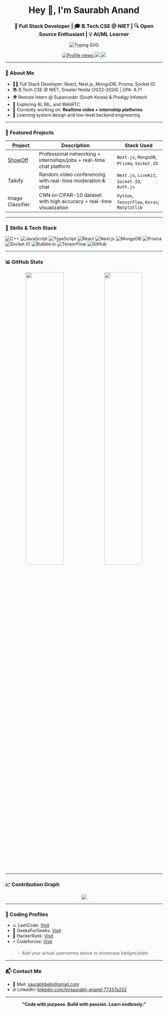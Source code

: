 <h1 align="center">Hey 👋, I'm Saurabh Anand</h1>
<h3 align="center">🚀 Full Stack Developer | 🎓 B.Tech CSE @ NIET | 🔍 Open Source Enthusiast | 💡 AI/ML Learner</h3>

<p align="center">
  <img align="center" src="https://readme-typing-svg.demolab.com?font=Fira+Code&pause=1000&color=F7B93D&width=435&lines=Tech+Explorer+%F0%9F%9A%80;Code.+Create.+Inspire.+%F0%9F%96%A5%EF%B8%8F;Always+learning+something+new+%F0%9F%92%AA" alt="Typing SVG" />
</p>

<p align="center">
  <a href="https://github.com/saurabh4742">
    <img src="https://komarev.com/ghpvc/?username=saurabh4742&label=Profile%20views&color=0e75b6&style=flat" alt="Profile views" />
  </a>
  <a href="mailto:saurabhbebi@gmail.com">
    <img src="https://img.shields.io/badge/Gmail-D14836?style=flat-square&logo=gmail&logoColor=white" />
  </a>
  <a href="https://www.linkedin.com/in/saurabh-anand-77337a252">
    <img src="https://img.shields.io/badge/LinkedIn-blue?style=flat-square&logo=linkedin" />
  </a>
</p>

---

### 💫 About Me

- 🧑‍💻 Full Stack Developer: React, Next.js, MongoDB, Prisma, Socket.IO  
- 📚 B.Tech CSE @ NIET, Greater Noida (2022–2026) | GPA: 8.71  
- 🌍 Remote Intern @ Supercoder (South Korea) & Prodigy Infotech  
- 🧠 Exploring AI, ML, and WebRTC  
- 🔭 Currently working on: **Realtime video + internship platforms**  
- 🌱 Learning system design and low-level backend engineering  

---

### 🚀 Featured Projects

| Project       | Description                                                                                     | Stack Used                                         |
|---------------|-------------------------------------------------------------------------------------------------|---------------------------------------------------|
| [ShowOff](https://show-off-theta.vercel.app/) | Professional networking + internships/jobs + real-time chat platform                            | `Next.js`, `MongoDB`, `Prisma`, `Socket.IO`       |
| Talkify       | Random video conferencing with real-time moderation & chat                                      | `Next.js`, `LiveKit`, `Socket.IO`, `Auth.js`      |
| Image Classifier | CNN on CIFAR-10 dataset with high accuracy + real-time visualization                         | `Python`, `TensorFlow`, `Keras`, `Matplotlib`     |

---

### 🧠 Skills & Tech Stack

![C++](https://img.shields.io/badge/C++-00599C?style=flat&logo=cplusplus&logoColor=white)
![JavaScript](https://img.shields.io/badge/JavaScript-F7DF1E?style=flat&logo=javascript&logoColor=black)
![TypeScript](https://img.shields.io/badge/TypeScript-3178C6?style=flat&logo=typescript&logoColor=white)
![React](https://img.shields.io/badge/React-20232A?style=flat&logo=react&logoColor=61DAFB)
![Next.js](https://img.shields.io/badge/Next.js-black?style=flat&logo=next.js)
![MongoDB](https://img.shields.io/badge/MongoDB-4EA94B?style=flat&logo=mongodb&logoColor=white)
![Prisma](https://img.shields.io/badge/Prisma-2D3748?style=flat&logo=prisma&logoColor=white)
![Socket.IO](https://img.shields.io/badge/Socket.IO-010101?style=flat&logo=socket.io)
![Bubble.io](https://img.shields.io/badge/Bubble.io-1E90FF?style=flat&logo=bubble&logoColor=white)
![TensorFlow](https://img.shields.io/badge/TensorFlow-FF6F00?style=flat&logo=tensorflow&logoColor=white)
![GitHub](https://img.shields.io/badge/GitHub-181717?style=flat&logo=github)

---

### 📊 GitHub Stats

<p align="center">
  <img src="https://github-readme-stats.vercel.app/api?username=saurabh4742&show_icons=true&theme=tokyonight" width="49%" />
  <img src="https://github-readme-streak-stats.herokuapp.com/?user=saurabh4742&theme=tokyonight&hide_border=true" width="49%" />
</p>

---

### 📈 Contribution Graph

<p align="center">
  <img src="https://github-readme-activity-graph.vercel.app/graph?username=saurabh4742&theme=react-dark&area=true&hide_border=true" />
</p>

---

### 🔗 Coding Profiles

- ⚔️ LeetCode: [Visit](https://leetcode.com/)  
- 📘 GeeksForGeeks: [Visit](https://auth.geeksforgeeks.org/user/)  
- 🧮 HackerRank: [Visit](https://www.hackerrank.com/)  
- ⚡ Codeforces: [Visit](https://codeforces.com/)

> 💡 Add your actual usernames above to showcase badges/stats.

---

### 📬 Contact Me

- 📧 Mail: [saurabhbebi@gmail.com](mailto:saurabhbebi@gmail.com)  
- 🌐 LinkedIn: [linkedin.com/in/saurabh-anand-77337a252](https://www.linkedin.com/in/saurabh-anand-77337a252)

---

<p align="center">
  <b>"Code with purpose. Build with passion. Learn endlessly."</b>
</p>
